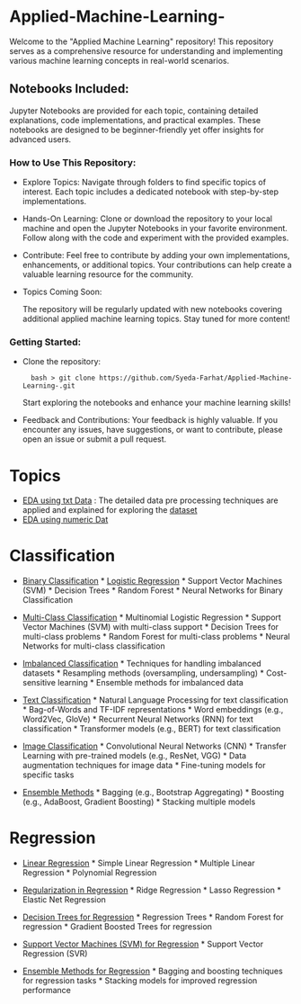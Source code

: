 # Applied-Machine-Learning-
Welcome to the "Applied Machine Learning" repository! This repository serves as a comprehensive resource for understanding and implementing various machine learning concepts in real-world scenarios.

## Notebooks Included:
Jupyter Notebooks are provided for each topic, containing detailed explanations, code implementations, and practical examples. These notebooks are designed to be beginner-friendly yet offer insights for advanced users.

### How to Use This Repository:
* Explore Topics:
Navigate through folders to find specific topics of interest. Each topic includes a dedicated notebook with step-by-step implementations.
* Hands-On Learning:
Clone or download the repository to your local machine and open the Jupyter Notebooks in your favorite environment. Follow along with the code and experiment with the provided examples.

* Contribute:
        Feel free to contribute by adding your own implementations, enhancements, or additional topics. Your contributions can help create a valuable learning resource for the community.

* Topics Coming Soon:

    The repository will be regularly updated with new notebooks covering additional applied machine learning topics. Stay tuned for more content!

### Getting Started:

* Clone the repository:

        bash > git clone https://github.com/Syeda-Farhat/Applied-Machine-Learning-.git

  Start exploring the notebooks and enhance your machine learning skills!

* Feedback and Contributions: Your feedback is highly valuable. If you encounter any issues, have suggestions, or want to contribute, please open an issue or submit a pull request.

# Topics 
* [EDA using txt Data](https://github.com/Syeda-Farhat/Applied-Machine-Learning-/blob/main/Data_Pre_processing_and_EDA_using_txt_data.ipynb) : The detailed data pre processing techniques are applied and explained for exploring the [dataset](https://www.kaggle.com/datasets/abhishek/spooky/data)
* [EDA using numeric Dat]()
# Classification
* [Binary Classification]()
        * [Logistic Regression](https://github.com/Syeda-Farhat/Applied-Machine-Learning-/blob/main/Binary%20Classification/Logistic_Regression.ipynb)
        * Support Vector Machines (SVM)
        * Decision Trees
        * Random Forest
        * Neural Networks for Binary Classification

* [Multi-Class Classification]()
        * Multinomial Logistic Regression
        * Support Vector Machines (SVM) with multi-class support
        * Decision Trees for multi-class problems
        * Random Forest for multi-class problems
        * Neural Networks for multi-class classification

* [Imbalanced Classification]()
        * Techniques for handling imbalanced datasets
        * Resampling methods (oversampling, undersampling)
        * Cost-sensitive learning
        * Ensemble methods for imbalanced data

* [Text Classification]()
        * Natural Language Processing for text classification
        * Bag-of-Words and TF-IDF representations
        * Word embeddings (e.g., Word2Vec, GloVe)
        * Recurrent Neural Networks (RNN) for text classification
        * Transformer models (e.g., BERT) for text classification

* [Image Classification]()
        * Convolutional Neural Networks (CNN)
        * Transfer Learning with pre-trained models (e.g., ResNet, VGG)
        * Data augmentation techniques for image data
        * Fine-tuning models for specific tasks

* [Ensemble Methods]()
        * Bagging (e.g., Bootstrap Aggregating)
        * Boosting (e.g., AdaBoost, Gradient Boosting)
        * Stacking multiple models

# Regression

* [Linear Regression]()
        * Simple Linear Regression
        * Multiple Linear Regression
        * Polynomial Regression

* [Regularization in Regression]()
        * Ridge Regression
        * Lasso Regression
        * Elastic Net Regression

* [Decision Trees for Regression]()
        * Regression Trees
        * Random Forest for regression
        * Gradient Boosted Trees for regression

* [Support Vector Machines (SVM) for Regression]()
        * Support Vector Regression (SVR)
* [Ensemble Methods for Regression]()
        * Bagging and boosting techniques for regression tasks
        * Stacking models for improved regression performance
